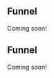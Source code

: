 <!-- --8<-- [start:usage] -->
## Funnel
Coming soon!
<!-- ### Simple
=== "dx"

    ```python
    dx.funnel(df, ...)
    ```
    ![](../screenshots/plotting_funnel_simple1.png)

=== "pd.options.plotting.backend = 'dx'"

    !!! info "Make sure you [enable `dx` as a pandas plotting backend](../plotting/overview.md#enabling-pandas-plotting-backend) first."

    ```python
    df.plot(kind='funnel', x='keyword_column', y='integer_column')
    ```
    ![](../screenshots/plotting_funnel_simple1_pd.png)

### Customized

=== "dx"

    ```python
    dx.funnel(
        df, 
        ...
    )
    ```
    ![](../screenshots/plotting_funnel_custom1.png)

=== "pd.options.plotting.backend = 'dx'"

    !!! info "Make sure you [enable `dx` as a pandas plotting backend](../plotting/overview.md#enabling-pandas-plotting-backend) first."

    ```python
    df.plot(
        kind='funnel',
        ...
    )
    ```
    ![](../screenshots/plotting_funnel_custom1_pd.png) -->

<!-- --8<-- [end:usage] -->

<!-- --8<-- [start:ref] -->
## Funnel
Coming soon!
<!-- ::: src.dx.plotting.dex.funnel -->
<!-- --8<-- [end:ref] -->